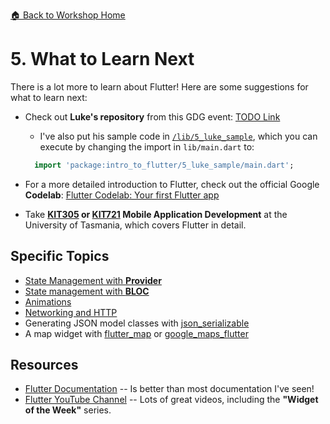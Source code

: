 [🏠 Back to Workshop Home](/WORKSHOP.md)

# 5. What to Learn Next

There is a lot more to learn about Flutter! Here are some suggestions for what to learn next:
- Check out **Luke's repository** from this GDG event: [TODO Link](#)
  - I've also put his sample code in [`/lib/5_luke_sample`](/lib/5_luke_sample), which you can execute by changing the import in `lib/main.dart` to:
  ```dart
    import 'package:intro_to_flutter/5_luke_sample/main.dart';
    ```

- For a more detailed introduction to Flutter, check out the official Google **Codelab**: [Flutter Codelab: Your first Flutter app](https://codelabs.developers.google.com/codelabs/flutter-codelab-first)

- Take **[KIT305](https://www.utas.edu.au/courses/cse/units/kit305-mobile-application-development) or [KIT721](https://www.utas.edu.au/courses/cse/units/kit721-mobile-application-development) Mobile Application Development** at the University of Tasmania, which covers Flutter in detail.

## Specific Topics
- [State Management with **Provider**](https://flutter.dev/docs/development/data-and-backend/state-mgmt/simple)
- [State management with **BLOC**](https://bloclibrary.dev/#/)
- [Animations](https://flutter.dev/docs/development/ui/animations)
- [Networking and HTTP](https://flutter.dev/docs/cookbook/networking/fetch-data)
- Generating JSON model classes with [json_serializable](https://pub.dev/packages/json_serializable)
- A map widget with [flutter_map](https://pub.dev/packages/flutter_map) or [google_maps_flutter](https://pub.dev/packages/google_maps_flutter)

## Resources
- [Flutter Documentation](https://flutter.dev/docs) -- Is better than most documentation I've seen!
- [Flutter YouTube Channel](https://www.youtube.com/c/flutterdev) -- Lots of great videos, including the **"Widget of the Week"** series.
